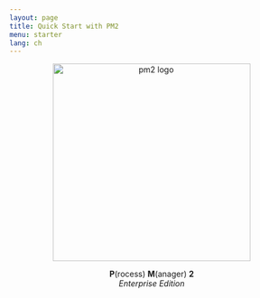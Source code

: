 ```yaml
---
layout: page
title: Quick Start with PM2
menu: starter
lang: ch
---
```


<p align="center">
    <img width="350px" src="{{site.baseurl}}/img/enterprise/enterprise-black.png" alt="pm2 logo">
</p>
<p align="center">
    <b>P</b>(rocess) <b>M</b>(anager) <b>2</b><br/>
    <i>Enterprise Edition</i>
</p>